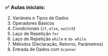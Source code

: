 ### ✅ Aulas iniciais:

2. Variáveis e Tipos de Dados
3. Operadores Básicos
4. Condicionais (`if`, `else`, `switch`)
5. Laço de Repetição `for`
6. Laço de Repetição `while` e `do while`
7. Métodos (Declaração, Retorno, Parâmetros)
8. Entrada de Dados com `Scanner`